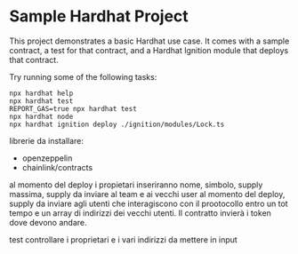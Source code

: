 # Sample Hardhat Project

This project demonstrates a basic Hardhat use case. It comes with a sample contract, a test for that contract, and a Hardhat Ignition module that deploys that contract.

Try running some of the following tasks:

```shell
npx hardhat help
npx hardhat test
REPORT_GAS=true npx hardhat test
npx hardhat node
npx hardhat ignition deploy ./ignition/modules/Lock.ts
```

librerie da installare:

- openzeppelin
- chainlink/contracts

al momento del deploy i propietari inseriranno nome, simbolo, supply massima, supply da inviare al team e ai vecchi user al momento del deploy, supply da inviare agli utenti che interagiscono con il prootocollo entro un tot tempo e un array di indirizzi dei vecchi utenti. Il contratto invierà i token dove devono andare.

test
controllare i proprietari e i vari indirizzi da mettere in input

